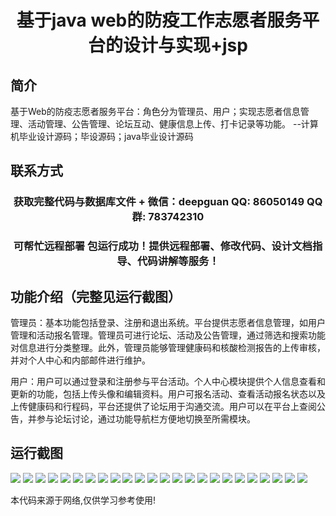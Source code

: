 <p><h1 align="center">基于java web的防疫工作志愿者服务平台的设计与实现+jsp</h1></p>

## 简介
基于Web的防疫志愿者服务平台：角色分为管理员、用户；实现志愿者信息管理、活动管理、公告管理、论坛互动、健康信息上传、打卡记录等功能。    --计算机毕业设计源码；毕设源码；java毕业设计源码


## 联系方式
<p><h3 align="center">获取完整代码与数据库文件 + 微信：deepguan QQ: 86050149 QQ群: 783742310</h3></p>
<p><h3 align="center">可帮忙远程部署 包运行成功！提供远程部署、修改代码、设计文档指导、代码讲解等服务！</h3></p>

## 功能介绍（完整见运行截图）
管理员：基本功能包括登录、注册和退出系统。平台提供志愿者信息管理，如用户管理和活动报名管理。管理员可进行论坛、活动及公告管理，通过筛选和搜索功能对信息进行分类整理。此外，管理员能够管理健康码和核酸检测报告的上传审核，并对个人中心和内部邮件进行维护。

用户：用户可以通过登录和注册参与平台活动。个人中心模块提供个人信息查看和更新的功能，包括上传头像和编辑资料。用户可报名活动、查看活动报名状态以及上传健康码和行程码，平台还提供了论坛用于沟通交流。用户可以在平台上查阅公告，并参与论坛讨论，通过功能导航栏方便地切换至所需模块。


## 运行截图
![](img/001.jpg)
![](img/002.jpg)
![](img/003.jpg)
![](img/004.jpg)
![](img/005.jpg)
![](img/006.jpg)
![](img/007.jpg)
![](img/008.jpg)
![](img/009.jpg)
![](img/010.jpg)
![](img/011.jpg)
![](img/012.jpg)
![](img/013.jpg)
![](img/014.jpg)
![](img/015.jpg)
![](img/016.jpg)
![](img/017.jpg)
![](img/018.jpg)
![](img/019.jpg)
![](img/020.jpg)
![](img/021.jpg)
![](img/022.jpg)
![](img/023.jpg)
![](img/024.jpg)

<p>本代码来源于网络,仅供学习参考使用!</p>
